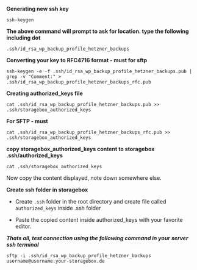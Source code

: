 **Generating new ssh key**

`ssh-keygen`

**The above command will prompt to ask for location. type the following including dot**

`.ssh/id_rsa_wp_backup_profile_hetzner_backups`

**Converting your key to RFC4716 format - must for sftp**

`ssh-keygen -e -f .ssh/id_rsa_wp_backup_profile_hetzner_backups.pub | grep -v "Comment:" > .ssh/id_rsa_wp_backup_profile_hetzner_backups_rfc.pub`

**Creating authorized_keys file**

`cat .ssh/id_rsa_wp_backup_profile_hetzner_backups.pub >> .ssh/storagebox_authorized_keys`

**For SFTP - must**

`cat .ssh/id_rsa_wp_backup_profile_hetzner_backups_rfc.pub >> .ssh/storagebox_authorized_keys`

**copy storagebox_authorized_keys content to storagebox .ssh/authorized_keys**

`cat .ssh/storagebox_authorized_keys`

Now copy the content displayed, note down somewhere else.

**Create ssh folder in storagebox**

- Create `.ssh` folder in the root directory and create file called `authorized_keys` inside .ssh folder

- Paste the copied content inside authorized_keys with your favorite editor. 

***Thats all, test connection using the following command in your server ssh terminal***

`sftp -i .ssh/id_rsa_wp_backup_profile_hetzner_backups username@username.your-storagebox.de`
